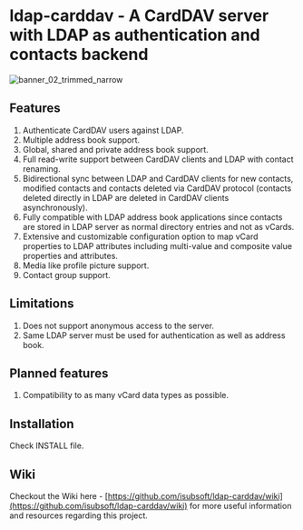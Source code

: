 # ldap-carddav - A CardDAV server with LDAP as authentication and contacts backend
![banner_02_trimmed_narrow](https://github.com/user-attachments/assets/e7d0f02a-bfd1-489f-b8a8-e0aef168c035)

## Features
1. Authenticate CardDAV users against LDAP.
2. Multiple address book support.
3. Global, shared and private address book support.
4. Full read-write support between CardDAV clients and LDAP with contact renaming.
5. Bidirectional sync between LDAP and CardDAV clients for new contacts, modified contacts and contacts deleted via CardDAV protocol (contacts deleted directly in LDAP are deleted in CardDAV clients asynchronously).
6. Fully compatible with LDAP address book applications since contacts are stored in LDAP server as normal directory entries and not as vCards.
7. Extensive and customizable configuration option to map vCard properties to LDAP attributes including multi-value and composite value properties and attributes.
8. Media like profile picture support.
9. Contact group support.

## Limitations
1. Does not support anonymous access to the server.
2. Same LDAP server must be used for authentication as well as address book.

## Planned features
1. Compatibility to as many vCard data types as possible.

## Installation
Check INSTALL file.

## Wiki
Checkout the Wiki here - [https://github.com/isubsoft/ldap-carddav/wiki](https://github.com/isubsoft/ldap-carddav/wiki) for more useful information and resources regarding this project.
